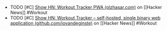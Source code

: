 - TODO [#C] [Show HN: Workout Tracker PWA (olzhasar.com)](https://news.ycombinator.com/item?id=39605923) on [[Hacker News]] #Workout
- TODO [#C] [Show HN: Workout Tracker – self-hosted, single binary web application (github.com/jovandeginste)](https://news.ycombinator.com/item?id=39549194) on [[Hacker News]] #Workout